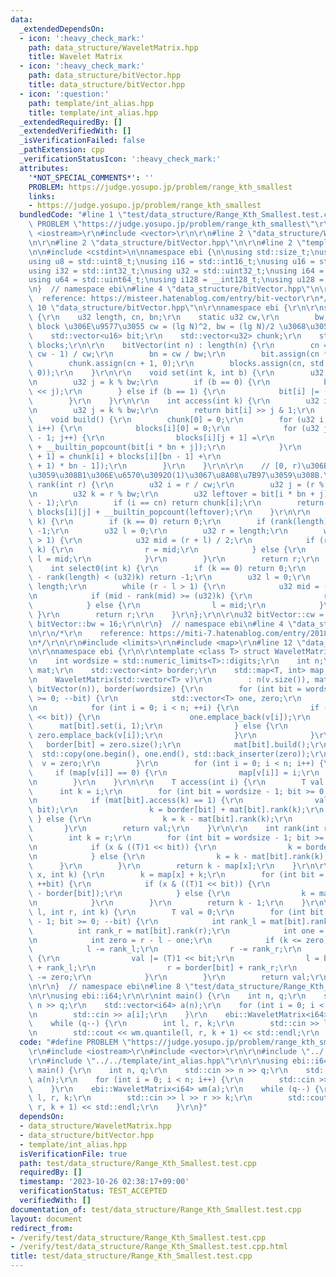 ```yaml
---
data:
  _extendedDependsOn:
  - icon: ':heavy_check_mark:'
    path: data_structure/WaveletMatrix.hpp
    title: Wavelet Matrix
  - icon: ':heavy_check_mark:'
    path: data_structure/bitVector.hpp
    title: data_structure/bitVector.hpp
  - icon: ':question:'
    path: template/int_alias.hpp
    title: template/int_alias.hpp
  _extendedRequiredBy: []
  _extendedVerifiedWith: []
  _isVerificationFailed: false
  _pathExtension: cpp
  _verificationStatusIcon: ':heavy_check_mark:'
  attributes:
    '*NOT_SPECIAL_COMMENTS*': ''
    PROBLEM: https://judge.yosupo.jp/problem/range_kth_smallest
    links:
    - https://judge.yosupo.jp/problem/range_kth_smallest
  bundledCode: "#line 1 \"test/data_structure/Range_Kth_Smallest.test.cpp\"\n#define\
    \ PROBLEM \"https://judge.yosupo.jp/problem/range_kth_smallest\"\r\n\r\n#include\
    \ <iostream>\r\n#include <vector>\r\n\r\n#line 2 \"data_structure/WaveletMatrix.hpp\"\
    \n\r\n#line 2 \"data_structure/bitVector.hpp\"\n\r\n#line 2 \"template/int_alias.hpp\"\
    \n\n#include <cstdint>\n\nnamespace ebi {\n\nusing std::size_t;\nusing i8 = std::int8_t;\n\
    using u8 = std::uint8_t;\nusing i16 = std::int16_t;\nusing u16 = std::uint16_t;\n\
    using i32 = std::int32_t;\nusing u32 = std::uint32_t;\nusing i64 = std::int64_t;\n\
    using u64 = std::uint64_t;\nusing i128 = __int128_t;\nusing u128 = __uint128_t;\n\
    \n}  // namespace ebi\n#line 4 \"data_structure/bitVector.hpp\"\n\r\n/*\r\n  \
    \  reference: https://misteer.hatenablog.com/entry/bit-vector\r\n*/\r\n\r\n#line\
    \ 10 \"data_structure/bitVector.hpp\"\n\r\nnamespace ebi {\r\n\r\nstruct bitVector\
    \ {\r\n    u32 length, cn, bn;\r\n    static u32 cw,\r\n        bw;  // chunk,\
    \ block \u306E\u9577\u3055 cw = (lg N)^2, bw = (lg N)/2 \u3068\u3059\u308B.\r\n\
    \    std::vector<u16> bit;\r\n    std::vector<u32> chunk;\r\n    std::vector<std::vector<u16>>\
    \ blocks;\r\n\r\n    bitVector(int n) : length(n) {\r\n        cn = (length +\
    \ cw - 1) / cw;\r\n        bn = cw / bw;\r\n        bit.assign(cn * bn, 0);\r\n\
    \        chunk.assign(cn + 1, 0);\r\n        blocks.assign(cn, std::vector<u16>(bn,\
    \ 0));\r\n    }\r\n\r\n    void set(int k, int b) {\r\n        u32 i = k / bw;\r\
    \n        u32 j = k % bw;\r\n        if (b == 0) {\r\n            bit[i] &= ~(1\
    \ << j);\r\n        } else if (b == 1) {\r\n            bit[i] |= (1 << j);\r\n\
    \        }\r\n    }\r\n\r\n    int access(int k) {\r\n        u32 i = k / bw;\r\
    \n        u32 j = k % bw;\r\n        return bit[i] >> j & 1;\r\n    }\r\n\r\n\
    \    void build() {\r\n        chunk[0] = 0;\r\n        for (u32 i = 0; i < cn;\
    \ i++) {\r\n            blocks[i][0] = 0;\r\n            for (u32 j = 0; j < bn\
    \ - 1; j++) {\r\n                blocks[i][j + 1] =\r\n                    blocks[i][j]\
    \ + __builtin_popcount(bit[i * bn + j]);\r\n            }\r\n            chunk[i\
    \ + 1] = chunk[i] + blocks[i][bn - 1] +\r\n                           __builtin_popcount(bit[(i\
    \ + 1) * bn - 1]);\r\n        }\r\n    }\r\n\r\n    // [0, r)\u306B\u5B58\u5728\
    \u3059\u308B1\u306E\u6570\u3092O(1)\u3067\u8A08\u7B97\u3059\u308B.\r\n    int\
    \ rank(int r) {\r\n        u32 i = r / cw;\r\n        u32 j = (r % cw) / bw;\r\
    \n        u32 k = r % bw;\r\n        u32 leftover = bit[i * bn + j] & ((1 << k)\
    \ - 1);\r\n        if (i == cn) return chunk[i];\r\n        return chunk[i] +\
    \ blocks[i][j] + __builtin_popcount(leftover);\r\n    }\r\n\r\n    int select(int\
    \ k) {\r\n        if (k == 0) return 0;\r\n        if (rank(length) < k) return\
    \ -1;\r\n        u32 l = 0;\r\n        u32 r = length;\r\n        while (r - l\
    \ > 1) {\r\n            u32 mid = (r + l) / 2;\r\n            if (rank(mid) >=\
    \ k) {\r\n                r = mid;\r\n            } else {\r\n               \
    \ l = mid;\r\n            }\r\n        }\r\n        return r;\r\n    }\r\n\r\n\
    \    int select0(int k) {\r\n        if (k == 0) return 0;\r\n        if (length\
    \ - rank(length) < (u32)k) return -1;\r\n        u32 l = 0;\r\n        u32 r =\
    \ length;\r\n        while (r - l > 1) {\r\n            u32 mid = (r + l) / 2;\r\
    \n            if (mid - rank(mid) >= (u32)k) {\r\n                r = mid;\r\n\
    \            } else {\r\n                l = mid;\r\n            }\r\n       \
    \ }\r\n        return r;\r\n    }\r\n};\r\n\r\nu32 bitVector::cw = 1024;\r\nu32\
    \ bitVector::bw = 16;\r\n\r\n}  // namespace ebi\n#line 4 \"data_structure/WaveletMatrix.hpp\"\
    \n\r\n/*\r\n    reference: https://miti-7.hatenablog.com/entry/2018/04/28/152259\r\
    \n*/\r\n\r\n#include <limits>\r\n#include <map>\r\n#line 12 \"data_structure/WaveletMatrix.hpp\"\
    \n\r\nnamespace ebi {\r\n\r\ntemplate <class T> struct WaveletMatrix {\r\n  private:\r\
    \n    int wordsize = std::numeric_limits<T>::digits;\r\n    int n;\r\n    std::vector<bitVector>\
    \ mat;\r\n    std::vector<int> border;\r\n    std::map<T, int> map;\r\n\r\n  public:\r\
    \n    WaveletMatrix(std::vector<T> v)\r\n        : n(v.size()), mat(wordsize,\
    \ bitVector(n)), border(wordsize) {\r\n        for (int bit = wordsize - 1; bit\
    \ >= 0; --bit) {\r\n            std::vector<T> one, zero;\r\n            zero.reserve(n);\r\
    \n            for (int i = 0; i < n; ++i) {\r\n                if (v[i] & ((T)1\
    \ << bit)) {\r\n                    one.emplace_back(v[i]);\r\n              \
    \      mat[bit].set(i, 1);\r\n                } else {\r\n                   \
    \ zero.emplace_back(v[i]);\r\n                }\r\n            }\r\n         \
    \   border[bit] = zero.size();\r\n            mat[bit].build();\r\n          \
    \  std::copy(one.begin(), one.end(), std::back_inserter(zero));\r\n          \
    \  v = zero;\r\n        }\r\n        for (int i = 0; i < n; i++) {\r\n       \
    \     if (map[v[i]] == 0) {\r\n                map[v[i]] = i;\r\n            }\r\
    \n        }\r\n    }\r\n\r\n    T access(int i) {\r\n        T val = 0;\r\n  \
    \      int k = i;\r\n        for (int bit = wordsize - 1; bit >= 0; --bit) {\r\
    \n            if (mat[bit].access(k) == 1) {\r\n                val |= ((T)1 <<\
    \ bit);\r\n                k = border[bit] + mat[bit].rank(k);\r\n           \
    \ } else {\r\n                k = k - mat[bit].rank(k);\r\n            }\r\n \
    \       }\r\n        return val;\r\n    }\r\n\r\n    int rank(int r, T x) {\r\n\
    \        int k = r;\r\n        for (int bit = wordsize - 1; bit >= 0; --bit) {\r\
    \n            if (x & ((T)1 << bit)) {\r\n                k = border[bit] + mat[bit].rank(k);\r\
    \n            } else {\r\n                k = k - mat[bit].rank(k);\r\n      \
    \      }\r\n        }\r\n        return k - map[x];\r\n    }\r\n\r\n    int select(T\
    \ x, int k) {\r\n        k = map[x] + k;\r\n        for (int bit = 0; bit < wordsize;\
    \ ++bit) {\r\n            if (x & ((T)1 << bit)) {\r\n                k = mat[bit].select(k\
    \ - border[bit]);\r\n            } else {\r\n                k = mat[bit].select0(k);\r\
    \n            }\r\n        }\r\n        return k - 1;\r\n    }\r\n\r\n    T quantile(int\
    \ l, int r, int k) {\r\n        T val = 0;\r\n        for (int bit = wordsize\
    \ - 1; bit >= 0; --bit) {\r\n            int rank_l = mat[bit].rank(l);\r\n  \
    \          int rank_r = mat[bit].rank(r);\r\n            int one = rank_r - rank_l;\r\
    \n            int zero = r - l - one;\r\n            if (k <= zero) {\r\n    \
    \            l -= rank_l;\r\n                r -= rank_r;\r\n            } else\
    \ {\r\n                val |= (T)1 << bit;\r\n                l = border[bit]\
    \ + rank_l;\r\n                r = border[bit] + rank_r;\r\n                k\
    \ -= zero;\r\n            }\r\n        }\r\n        return val;\r\n    }\r\n};\r\
    \n\r\n}  // namespace ebi\n#line 8 \"test/data_structure/Range_Kth_Smallest.test.cpp\"\
    \n\r\nusing ebi::i64;\r\n\r\nint main() {\r\n    int n, q;\r\n    std::cin >>\
    \ n >> q;\r\n    std::vector<i64> a(n);\r\n    for (int i = 0; i < n; i++) {\r\
    \n        std::cin >> a[i];\r\n    }\r\n    ebi::WaveletMatrix<i64> wm(a);\r\n\
    \    while (q--) {\r\n        int l, r, k;\r\n        std::cin >> l >> r >> k;\r\
    \n        std::cout << wm.quantile(l, r, k + 1) << std::endl;\r\n    }\r\n}\n"
  code: "#define PROBLEM \"https://judge.yosupo.jp/problem/range_kth_smallest\"\r\n\
    \r\n#include <iostream>\r\n#include <vector>\r\n\r\n#include \"../../data_structure/WaveletMatrix.hpp\"\
    \r\n#include \"../../template/int_alias.hpp\"\r\n\r\nusing ebi::i64;\r\n\r\nint\
    \ main() {\r\n    int n, q;\r\n    std::cin >> n >> q;\r\n    std::vector<i64>\
    \ a(n);\r\n    for (int i = 0; i < n; i++) {\r\n        std::cin >> a[i];\r\n\
    \    }\r\n    ebi::WaveletMatrix<i64> wm(a);\r\n    while (q--) {\r\n        int\
    \ l, r, k;\r\n        std::cin >> l >> r >> k;\r\n        std::cout << wm.quantile(l,\
    \ r, k + 1) << std::endl;\r\n    }\r\n}"
  dependsOn:
  - data_structure/WaveletMatrix.hpp
  - data_structure/bitVector.hpp
  - template/int_alias.hpp
  isVerificationFile: true
  path: test/data_structure/Range_Kth_Smallest.test.cpp
  requiredBy: []
  timestamp: '2023-10-26 02:38:17+09:00'
  verificationStatus: TEST_ACCEPTED
  verifiedWith: []
documentation_of: test/data_structure/Range_Kth_Smallest.test.cpp
layout: document
redirect_from:
- /verify/test/data_structure/Range_Kth_Smallest.test.cpp
- /verify/test/data_structure/Range_Kth_Smallest.test.cpp.html
title: test/data_structure/Range_Kth_Smallest.test.cpp
---
```

